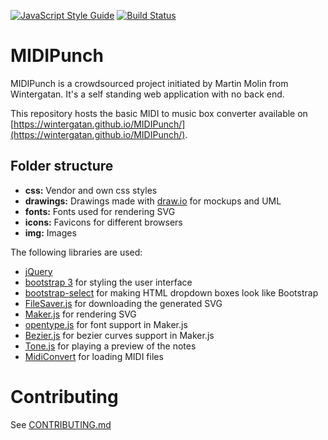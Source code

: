 [![JavaScript Style Guide](https://img.shields.io/badge/code_style-standard-brightgreen.svg)](https://standardjs.com) [![Build Status](https://travis-ci.org/Wintergatan/MIDIPunch.svg?branch=master)](https://travis-ci.org/Wintergatan/MIDIPunch)

# MIDIPunch
MIDIPunch is a crowdsourced project initiated by Martin Molin from Wintergatan. It's a self standing web application with no back end.

This repository hosts the basic MIDI to music box converter available on [https://wintergatan.github.io/MIDIPunch/](https://wintergatan.github.io/MIDIPunch/).

## Folder structure
- **css:** Vendor and own css styles
- **drawings:** Drawings made with [draw.io](https://www.draw.io/) for mockups and UML
- **fonts:** Fonts used for rendering SVG
- **icons:** Favicons for different browsers
- **img:** Images


The following libraries are used:
- [jQuery](https://jquery.com/)
- [bootstrap 3](https://getbootstrap.com/) for styling the user interface
- [bootstrap-select](https://silviomoreto.github.io/bootstrap-select/) for making HTML dropdown boxes look like Bootstrap
- [FileSaver.js](https://github.com/eligrey/FileSaver.js/) for downloading the generated SVG
- [Maker.js](https://microsoft.github.io/maker.js/) for rendering SVG
- [opentype.js](https://opentype.js.org/) for font support in Maker.js
- [Bezier.js](https://pomax.github.io/bezierjs/) for bezier curves support in Maker.js
- [Tone.js](https://github.com/Tonejs/Tone.js/) for playing a preview of the notes
- [MidiConvert](https://github.com/Tonejs/MidiConvert) for loading MIDI files

# Contributing
See [CONTRIBUTING.md](CONTRIBUTING.md)

